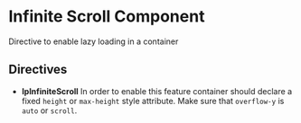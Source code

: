 # Infinite Scroll Component

Directive to enable lazy loading in a container

## Directives

- **lpInfiniteScroll**
    In order to enable this feature container should declare a fixed `height` or `max-height` style attribute. Make sure that `overflow-y` is `auto` or `scroll`.
